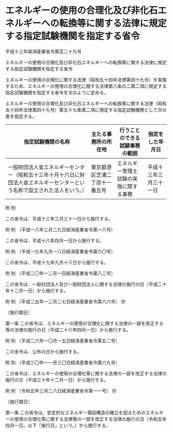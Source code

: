 # エネルギーの使用の合理化及び非化石エネルギーへの転換等に関する法律に規定する指定試験機関を指定する省令

平成十三年経済産業省令第百二十九号

エネルギーの使用の合理化及び非化石エネルギーへの転換等に関する法律に規定する指定試験機関を指定する省令

エネルギーの使用の合理化に関する法律（昭和五十四年法律第四十九号）を実施するため、エネルギーの使用の合理化に関する法律第八条の二第二項に規定する指定試験機関を指定する省令を次のように定める。

エネルギーの使用の合理化及び非化石エネルギーへの転換等に関する法律（昭和五十四年法律第四十九号）第五十七条第二項に規定する指定試験機関として次の者を指定する。

指定試験機関の名称 | 主たる事務所の所在地 | 行うことのできる試験事務の範囲 | 指定をした年月日  
---|---|---|---  
一般財団法人省エネルギーセンター（昭和五十三年十月十六日に財団法人省エネルギーセンターという名称で設立された法人をいう。） | 東京都港区芝浦二丁目十一番五号 | エネルギー管理士試験の実施に関する事務 | 平成十三年三月三十一日  
  
附 則

この省令は、平成十三年三月三十一日から施行する。

附 則 （平成一八年三月二九日経済産業省令第一八号）

この省令は、平成十八年四月一日から施行する。

附 則 （平成一九年九月一八日経済産業省令第六〇号）

この省令は、平成十九年九月十八日から施行する。

附 則 （平成二〇年一二月一日経済産業省令第八二号）

この省令は、一般社団法人及び一般財団法人に関する法律の施行の日（平成二十年十二月一日）から施行する。

附 則 （平成二五年一二月二七日経済産業省令第六六号） 抄

（施行期日）

第一条 この省令は、エネルギーの使用の合理化に関する法律の一部を改正する等の法律の施行の日（平成二十六年四月一日）から施行する。

附 則 （平成二六年一〇月一五日経済産業省令第五二号）

この省令は、公布の日から施行する。

附 則 （平成三〇年一一月三〇日経済産業省令第六九号）

この省令は、エネルギーの使用の合理化等に関する法律の一部を改正する法律の施行の日（平成三十年十二月一日）から施行する。

附 則 （令和五年三月二八日経済産業省令第一一号） 抄

（施行期日）

第一条 この省令は、安定的なエネルギー需給構造の確立を図るためのエネルギーの使用の合理化等に関する法律等の一部を改正する法律の施行の日（令和五年四月一日。以下「施行日」という。）から施行する。
